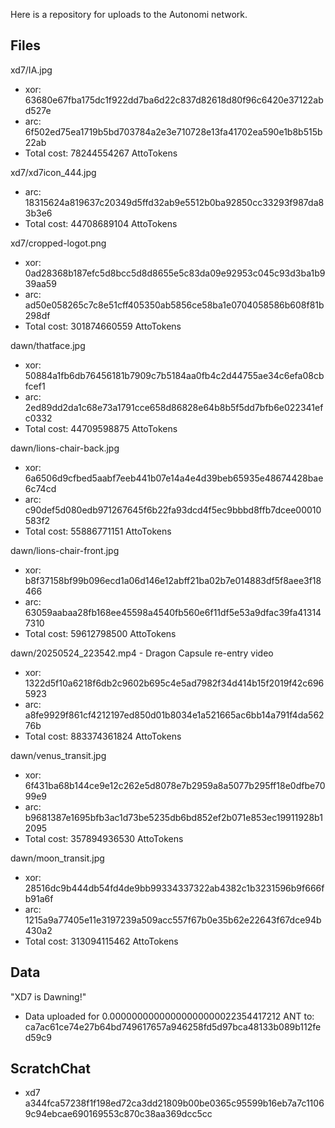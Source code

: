 Here is a repository for uploads to the Autonomi network.

## Files

xd7/IA.jpg 
* xor: 63680e67fba175dc1f922dd7ba6d22c837d82618d80f96c6420e37122abd527e
* arc: 6f502ed75ea1719b5bd703784a2e3e710728e13fa41702ea590e1b8b515b22ab
* Total cost: 78244554267 AttoTokens

xd7/xd7icon_444.jpg
* arc: 18315624a819637c20349d5ffd32ab9e5512b0ba92850cc33293f987da83b3e6
* Total cost: 44708689104 AttoTokens

xd7/cropped-logot.png
* xor: 0ad28368b187efc5d8bcc5d8d8655e5c83da09e92953c045c93d3ba1b939aa59
* arc: ad50e058265c7c8e51cff405350ab5856ce58ba1e0704058586b608f81b298df
* Total cost: 301874660559 AttoTokens

dawn/thatface.jpg
* xor: 50884a1fb6db76456181b7909c7b5184aa0fb4c2d44755ae34c6efa08cbfcef1
* arc: 2ed89dd2da1c68e73a1791cce658d86828e64b8b5f5dd7bfb6e022341efc0332
* Total cost: 44709598875 AttoTokens

dawn/lions-chair-back.jpg
* xor: 6a6506d9cfbed5aabf7eeb441b07e14a4e4d39beb65935e48674428bae6c74cd
* arc: c90def5d080edb971267645f6b22fa93dcd4f5ec9bbbd8ffb7dcee00010583f2
* Total cost: 55886771151 AttoTokens

dawn/lions-chair-front.jpg
* xor: b8f37158bf99b096ecd1a06d146e12abff21ba02b7e014883df5f8aee3f18466
* arc: 63059aabaa28fb168ee45598a4540fb560e6f11df5e53a9dfac39fa413147310
* Total cost: 59612798500 AttoTokens

dawn/20250524_223542.mp4 - Dragon Capsule re-entry video
* xor: 1322d5f10a6218f6db2c9602b695c4e5ad7982f34d414b15f2019f42c6965923
* arc: a8fe9929f861cf4212197ed850d01b8034e1a521665ac6bb14a791f4da56276b
* Total cost: 883374361824 AttoTokens

dawn/venus_transit.jpg
* xor: 6f431ba68b144ce9e12c262e5d8078e7b2959a8a5077b295ff18e0dfbe7099e9
* arc: b9681387e1695bfb3ac1d73be5235db6bd852ef2b071e853ec19911928b12095
* Total cost: 357894936530 AttoTokens

dawn/moon_transit.jpg
* xor: 28516dc9b444db54fd4de9bb99334337322ab4382c1b3231596b9f666fb91a6f
* arc: 1215a9a77405e11e3197239a509acc557f67b0e35b62e22643f67dce94b430a2
* Total cost: 313094115462 AttoTokens

## Data

"XD7 is Dawning!"
* Data uploaded for 0.00000000000000000000022354417212 ANT to: ca7ac61ce74e27b64bd749617657a946258fd5d97bca48133b089b112fed59c9


## ScratchChat

* xd7 a344fca57238f1f198ed72ca3dd21809b00be0365c95599b16eb7a7c11069c94ebcae690169553c870c38aa369dcc5cc